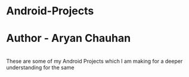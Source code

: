 # Android-Projects
<h1>Author - Aryan Chauhan</h1>
<br>
These are some of my Android Projects which I am making for a deeper understanding for the same
